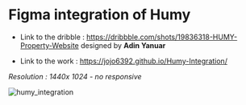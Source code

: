 # Figma integration of Humy

- Link to the dribble : https://dribbble.com/shots/19836318-HUMY-Property-Website designed by **Adin Yanuar**

- Link to the work : https://jojo6392.github.io/Humy-Integration/

*Resolution : 1440x 1024 - no responsive*

![humy_integration](https://user-images.githubusercontent.com/87821711/203832487-c6b0b28c-24e6-4169-9fc5-beb955d3e7c2.PNG)

